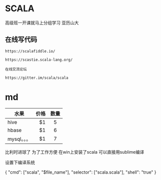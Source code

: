 # SCALA
 高级班一开课就马上分组学习  亚历山大
 
 ##  在线写代码    
 ```
 https://scalafiddle.io/
 
https://scastie.scala-lang.org/

在线交流论坛

https://gitter.im/scala/scala
 ```
 # md
|    水果     | 价格 | 数量 |
| ---------- | ---: | :--: |
| hive       |   $1 |  5   |
| hbase      |   $1 |  6   |
| mysql。。。 |   $1 |  7   |
 
比利时进球了
为了工作方便  在win上安装了scala 可以直接用sublime编译

设置下编译系统 

{
	 "cmd": ["scala",  "$file_name"],
    "selector": ["scala.scala"],
    "shell": "true"
}

